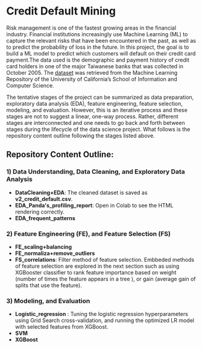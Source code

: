 # Credit Default Mining  
Risk management is one of the fastest growing areas in the financial industry. Financial institutions increasingly use Machine Learning (ML) to capture the relevant risks that have been encountered in the past, as well as to predict the probability of loss in the future. In this project, the goal is to build a ML model to predict which customers will default on their credit card payment.The data used is the demographic and payment history of credit card holders in one of the major Taiwanese banks that was collected in October 2005. The [dataset](https://archive.ics.uci.edu/ml/datasets/default+of+credit+card+clients) was retrieved from the Machine Learning Repository of the University of California’s School of Information and Computer Science.

The tentative stages of the project can be summarized as data preparation, exploratory data analysis (EDA), feature engineering, feature selection, modeling, and evaluation. However, this is an iterative process and these stages are not to suggest a linear, one-way process. Rather, different stages are interconnected and one needs to go back and forth between stages during the lifecycle of the data science project. What follows is the repository content outline following the stages listed above.
## Repository Content Outline:
### 1) Data Understanding, Data Cleaning, and Exploratory Data Analysis
- **DataCleaning+EDA**: The cleaned dataset is saved as **v2_credit_default.csv**.    
- **EDA_Panda's_profiling_report**: Open in Colab to see the HTML rendering correctly.
- **EDA_frequent_patterns**
### 2) Feature Engineering (FE), and Feature Selection (FS)
- **FE_scaling+balancing**
- **FE_normaliza+remove_outliers**
- **FS_correlations**: Filter method of feature selection. Embbeded methods of feature selection are explored in the next section such as using XGBooster classifier to rank feature importance based on weight (number of times the feature appears in a tree ), or gain (average gain of splits that use the feature). 
### 3) Modeling, and Evaluation
- **Logistic_regression** : Tuning the logistic regression hyperparameters using Grid Search cross-validation, and running the optimized LR model with selected features from XGBoost.
- **SVM**
- **XGBoost**


